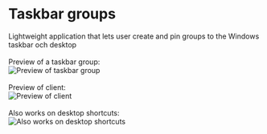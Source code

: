 # Taskbar groups
Lightweight application that lets user create and pin groups to the Windows taskbar och desktop
<br>
<br>
Preview of a taskbar group:
<br>
![Preview of taskbar group](https://i.imgur.com/v7rLaBU.png)
<br><br>
Preview of client:
<br>
![Preview of client](https://i.imgur.com/t0tUUnE.png)
<br><br>
Also works on desktop shortcuts:
<br>
![Also works on desktop shortcuts](https://i.imgur.com/qHS2WUG.png)
